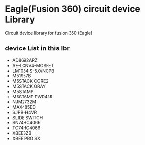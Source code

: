 # Eagle(Fusion 360) circuit device Library
Circuit device library for fusion 360 (Eagle)

## device List in this lbr
- AD8692ARZ
- AE-LCNV4-MOSFET
- LM1084IS-5.0/NOPB
- M51957B
- M5STACK CORE2
- M5STACK GRAY
- M5STAMP
- M5STAMP PWR485
- NJM2732M
- MAX485ED
- SJPB-H4VR
- SLIDE SWITCH
- SN74HC4066
- TC74HC4066
- XBEE3ZB
- XBEE PRO SX
